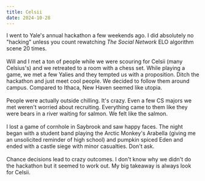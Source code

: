 ```yaml
---
title: Celsii
date: 2024-10-28
---
```

I went to Yale's annual hackathon a few weekends ago. I did absolutely no "hacking" unless you count rewatching *The Social Network* ELO algorithm scene 20 times.\
\
Will and I met a ton of people while we were scouring for Celsii (many Celsius's) and we retreated to a room with a chess set. While playing a game, we met a few Yalies and they tempted us with a proposition. Ditch the hackathon and just meet cool people. We decided to follow them around campus. Compared to Ithaca, New Haven seemed like utopia.\
\
People were actually outside chilling. It's crazy. Even a few CS majors we met weren't worried about recruiting. Everything came to them like they were bears in a river waiting for salmon. We felt like the salmon.\
\
I lost a game of cornhole in Saybrook and saw happy faces. The night began with a student band playing the Arctic Monkey's Arabella (giving me an unsolicited reminder of high school) and pumpkin spiced Eden and ended with a castle siege with minor casualties. Don't ask.\
\
Chance decisions lead to crazy outcomes. I don't know why we didn't do the hackathon but it seemed to work out. My big takeaway is always look for Celsii.